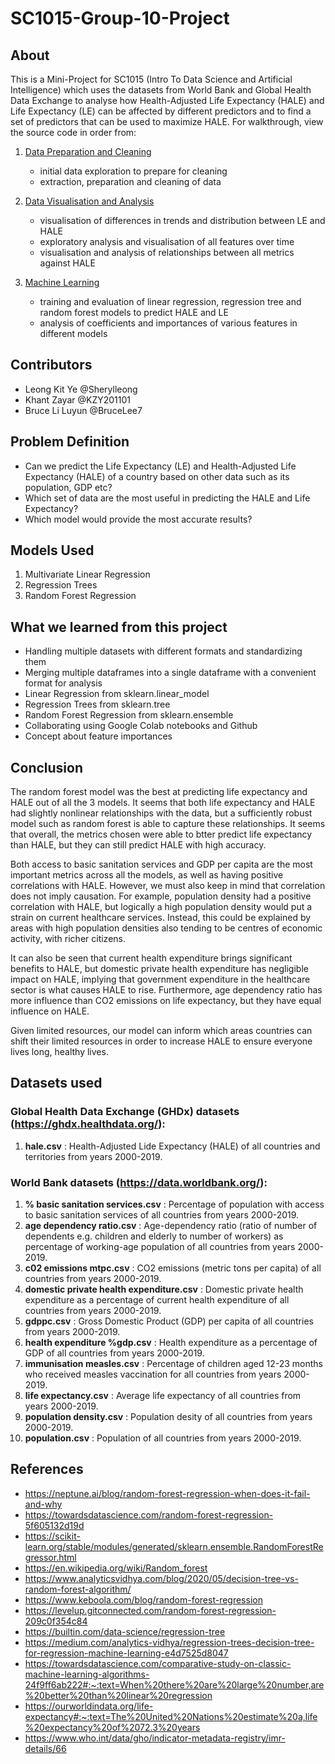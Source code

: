 # SC1015-Group-10-Project

## About 

This is a Mini-Project for SC1015 (Intro To Data Science and Artificial Intelligence) which uses the datasets from World Bank and Global Health Data Exchange to analyse how Health-Adjusted Life Expectancy (HALE) and Life Expectancy (LE) can be affected by different predictors and to find a set of predictors that can be used to maximize HALE. 
For walkthrough, view the source code in order from: 

1. [Data Preparation and Cleaning](https://github.com/Sherylleong/SC1015-Group-10-Project/blob/main/Data%20Preparation%20and%20Cleaning.ipynb)
    - initial data exploration to prepare for cleaning
    - extraction, preparation and cleaning of data

2. [Data Visualisation and Analysis](https://github.com/Sherylleong/SC1015-Group-10-Project/blob/main/Data%20Visualization%20and%20Analysis.ipynb)
    - visualisation of differences in trends and distribution between LE and HALE
    - exploratory analysis and visualisation of all features over time
    - visualisation and analysis of relationships between all metrics against HALE
     
3. [Machine Learning](https://github.com/Sherylleong/SC1015-Group-10-Project/blob/main/Machine%20Learning.ipynb)
    - training and evaluation of linear regression, regression tree and random forest models to predict HALE and LE
    - analysis of coefficients and importances of various features in different models
    
## Contributors
- Leong Kit Ye @Sherylleong 
- Khant Zayar @KZY201101 
- Bruce Li Luyun @BruceLee7


## Problem Definition 
- Can we predict the Life Expectancy (LE) and Health-Adjusted Life Expectancy (HALE) of a country based on other data such as its population, GDP etc?
- Which set of data are the most useful in predicting the HALE and Life Expectancy? 
- Which model would provide the most accurate results?

## Models Used 
1. Multivariate Linear Regression 
2. Regression Trees
3. Random Forest Regression 

## What we learned from this project
- Handling multiple datasets with different formats and standardizing them 
- Merging multiple dataframes into a single dataframe with a convenient format for analysis
- Linear Regression from sklearn.linear_model 
- Regression Trees from sklearn.tree
- Random Forest Regression from sklearn.ensemble 
- Collaborating using Google Colab notebooks and Github
- Concept about feature importances 

## Conclusion 
The random forest model was the best at predicting life expectancy and HALE out of all the 3 models. It seems that both life expectancy and HALE had slightly nonlinear relationships with the data, but a sufficiently robust model such as random forest is able to capture these relationships. It seems that overall, the metrics chosen were able to btter predict life expectancy than HALE, but they can still predict HALE with high accuracy.

Both access to basic sanitation services and GDP per capita are the most important metrics across all the models, as well as having positive correlations with HALE. However, we must also keep in mind that correlation does not imply causation. For example, population density had a positive correlation with HALE, but logically a high population density would put a strain on current healthcare services. Instead, this could be explained by areas with high population densities also tending to be centres of economic activity, with richer citizens.

It can also be seen that current health expenditure brings significant benefits to HALE, but domestic private health expenditure has negligible impact on HALE, implying that government expenditure in the healthcare sector is what causes HALE to rise. Furthermore, age dependency ratio has more influence than CO2 emissions on life expectancy, but they have equal influence on HALE.

Given limited resources, our model can inform which areas countries can shift their limited resources in order to increase HALE to ensure everyone lives long, healthy lives.

##  Datasets used  

### Global Health Data Exchange (GHDx) datasets (https://ghdx.healthdata.org/):
1. **hale.csv** : Health-Adjusted Lide Expectancy (HALE) of all countries and territories from years 2000-2019.
    
### World Bank datasets (https://data.worldbank.org/):    
1. **% basic sanitation services.csv** : Percentage of population with access to basic sanitation services of all countries from years 2000-2019.
2. **age dependency ratio.csv** : Age-dependency ratio (ratio of number of dependents e.g. children and elderly to number of workers) as percentage of working-age population of all countries from years 2000-2019.
3. **c02 emissions mtpc.csv** : CO2 emissions (metric tons per capita) of all countries from years 2000-2019.
4. **domestic private health expenditure.csv** : Domestic private health expenditure as a percentage of current health expenditure of all countries from years 2000-2019.
5. **gdppc.csv** : Gross Domestic Product (GDP) per capita of all countries from years 2000-2019.
6. **health expenditure %gdp.csv** : Health expenditure as a percentage of GDP of all countries from years 2000-2019.
7. **immunisation measles.csv** : Percentage of children aged 12-23 months who received measles vaccination for all countries from years 2000-2019.
8. **life expectancy.csv** : Average life expectancy of all countries from years 2000-2019.
9. **population density.csv** : Population desity of all countries from years 2000-2019.
10. **population.csv** : Population of all countries from years 2000-2019.


## References
- <https://neptune.ai/blog/random-forest-regression-when-does-it-fail-and-why>
- <https://towardsdatascience.com/random-forest-regression-5f605132d19d>
- <https://scikit-learn.org/stable/modules/generated/sklearn.ensemble.RandomForestRegressor.html>
- <https://en.wikipedia.org/wiki/Random_forest>
- <https://www.analyticsvidhya.com/blog/2020/05/decision-tree-vs-random-forest-algorithm/>
- <https://www.keboola.com/blog/random-forest-regression>
- <https://levelup.gitconnected.com/random-forest-regression-209c0f354c84>
- <https://builtin.com/data-science/regression-tree>
- <https://medium.com/analytics-vidhya/regression-trees-decision-tree-for-regression-machine-learning-e4d7525d8047>
- <https://towardsdatascience.com/comparative-study-on-classic-machine-learning-algorithms-24f9ff6ab222#:~:text=When%20there%20are%20large%20number,are%20better%20than%20linear%20regression>
- <https://ourworldindata.org/life-expectancy#:~:text=The%20United%20Nations%20estimate%20a,life%20expectancy%20of%2072.3%20years>
- <https://www.who.int/data/gho/indicator-metadata-registry/imr-details/66>
